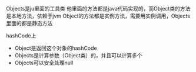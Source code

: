 Objects是ju里面的工具类
他里面的方法都是java代码实现的，而Object类的方法是本地方法，依赖于jvm
Object的方法都是实例方法，需要用实例调用，Objects里面的都是静态方法

hashCode上
- Object是返回这个对象的hashCode
- Objects是计算参数（Object类）的，并且可以计算多个
- Objects可以安全处理null